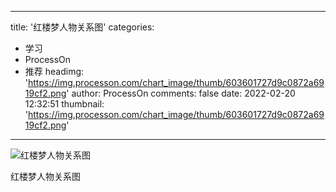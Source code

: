 
---
title: '红楼梦人物关系图'
categories: 
 - 学习
 - ProcessOn
 - 推荐
headimg: 'https://img.processon.com/chart_image/thumb/603601727d9c0872a6919cf2.png'
author: ProcessOn
comments: false
date: 2022-02-20 12:32:51
thumbnail: 'https://img.processon.com/chart_image/thumb/603601727d9c0872a6919cf2.png'
---

<div>   
<img class="thumb" alt="红楼梦人物关系图" src="https://img.processon.com/chart_image/thumb/603601727d9c0872a6919cf2.png" referrerpolicy="no-referrer">
<p>红楼梦人物关系图</p>  
</div>
            